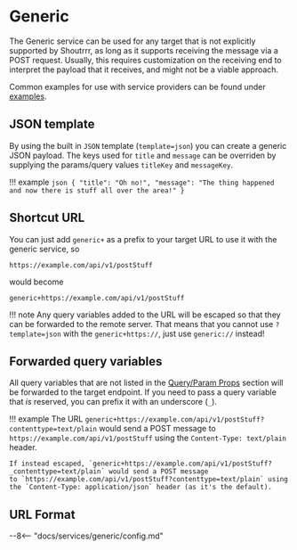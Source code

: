 # Generic
The Generic service can be used for any target that is not explicitly supported by Shoutrrr, as long as it
supports receiving the message via a POST request.
Usually, this requires customization on the receiving end to interpret the payload that it receives, and might
not be a viable approach.

Common examples for use with service providers can be found under [examples](../examples/generic.md).

## JSON template
By using the built in `JSON` template (`template=json`) you can create a generic JSON payload. The keys used for `title` and `message` can be overriden
by supplying the params/query values `titleKey` and `messageKey`.

!!! example
    ```json
    {
        "title": "Oh no!",
        "message": "The thing happened and now there is stuff all over the area!"
    }
    ```

## Shortcut URL
You can just add `generic+` as a prefix to your target URL to use it with the generic service, so
```
https://example.com/api/v1/postStuff
```
would become
```
generic+https://example.com/api/v1/postStuff
```

!!! note
    Any query variables added to the URL will be escaped so that they can be forwarded to the remote server. That means that you cannot use `?template=json` with the  `generic+https://`, just use `generic://` instead!

## Forwarded query variables
All query variables that are not listed in the [Query/Param Props](#queryparam_props) section will be
forwarded to the target endpoint.
If you need to pass a query variable that _is_ reserved, you can prefix it with an underscore (`_`).

!!! example
    The URL `generic+https://example.com/api/v1/postStuff?contenttype=text/plain` would send a POST message
    to `https://example.com/api/v1/postStuff` using the `Content-Type: text/plain` header.

    If instead escaped, `generic+https://example.com/api/v1/postStuff?_contenttype=text/plain` would send a POST message
    to `https://example.com/api/v1/postStuff?contenttype=text/plain` using the `Content-Type: application/json` header (as it's the default).


## URL Format

--8<-- "docs/services/generic/config.md"
